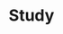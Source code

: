 ---
layout: list
type: category
title: Study
slug: study
sidebar: true
order: 2
description: >
  공부하며 생긴일
sitemap: false
---
